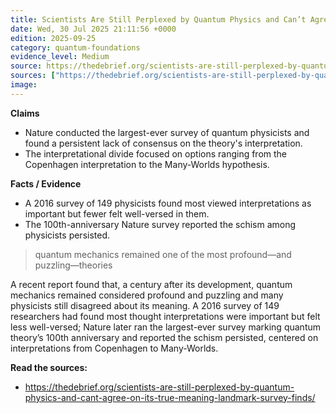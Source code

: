 ```yaml
---
title: Scientists Are Still Perplexed by Quantum Physics and Can’t Agree on Its True Meaning, Landmark Survey Finds
date: Wed, 30 Jul 2025 21:11:56 +0000
edition: 2025-09-25
category: quantum-foundations
evidence_level: Medium
source: https://thedebrief.org/scientists-are-still-perplexed-by-quantum-physics-and-cant-agree-on-its-true-meaning-landmark-survey-finds/
sources: ["https://thedebrief.org/scientists-are-still-perplexed-by-quantum-physics-and-cant-agree-on-its-true-meaning-landmark-survey-finds/"]
image: 
---
```



**Claims**
- Nature conducted the largest-ever survey of quantum physicists and found a persistent lack of consensus on the theory's interpretation.
- The interpretational divide focused on options ranging from the Copenhagen interpretation to the Many-Worlds hypothesis.

**Facts / Evidence**
- A 2016 survey of 149 physicists found most viewed interpretations as important but fewer felt well-versed in them.
- The 100th-anniversary Nature survey reported the schism among physicists persisted.

> quantum mechanics remained one of the most profound—and puzzling—theories

A recent report found that, a century after its development, quantum mechanics remained considered profound and puzzling and many physicists still disagreed about its meaning. A 2016 survey of 149 researchers had found most thought interpretations were important but felt less well-versed; Nature later ran the largest-ever survey marking quantum theory’s 100th anniversary and reported the schism persisted, centered on interpretations from Copenhagen to Many-Worlds.

**Read the sources:**  
- https://thedebrief.org/scientists-are-still-perplexed-by-quantum-physics-and-cant-agree-on-its-true-meaning-landmark-survey-finds/
